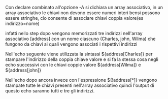 Con declare combinato all'opzione -A si dichiara un array associativo, in un array associativo le chiavi non devono essere numeri interi bensi possono essere stringhe, cio consente di associare chiavi coppia valore(es indirizzo=nome) 

infatti nello step dopo vengono memorizzati tre indirizzi nell'array associativo [address] con un nome ciascuno (Charles, john, Wilma) che fungono da chiavi ai quali vengono associati i rispettivi indirizzi

Nell'echo seguente viene utilizzata la sintassi ${address[Charles]} per stampare l'indirizzo della coppia chiave valore e si fa la stessa cosa negli echo successivi con le chiavi coppie valore ${address[Wilma]} e ${address[john]} 

Nell'echo dopo ancora invece con l'espressione ${!address[*]} vengono stampate tutte le chiavi presenti nell'array associativo quindi l'output di questo echo saranno tutti e tre gli indirizzi.
